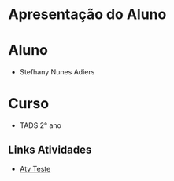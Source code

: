 # Apresentação do Aluno 

# Aluno 

* Stefhany Nunes Adiers

# Curso 

* TADS 2° ano

## Links Atividades
* [Atv Teste](https://github.com/SNunesA/P.O.O/blob/main/AtvTeste/notebooks/AtvTeste.ipynb)
